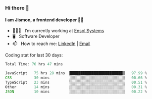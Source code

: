 ### Hi there 👋

#### I am Jismon, a frontend developer 👦🏻

- 🧑🏻‍💻   &nbsp; I’m currently working at <a href='https://www.ensolsystems.com/' target="_blank">Ensol Systems</a>
- 🖥   &nbsp; Software Developer
- 📫   &nbsp; How to reach me: <a href='https://www.linkedin.com/in/jismonthomas/'>LinkedIn</a> | <a href='mailto:hellojismonthomas@gmail.com'>Email</a>

Coding stat for last 30 days:
<!--START_SECTION:waka-->

```javascript
Total Time: 76 hrs 47 mins

JavaScript   75 hrs 28 mins  ████████████████████████▒   97.99 %
CSS          30 mins         ░░░░░░░░░░░░░░░░░░░░░░░░░   00.66 %
TypeScript   23 mins         ░░░░░░░░░░░░░░░░░░░░░░░░░   00.51 %
Other        14 mins         ░░░░░░░░░░░░░░░░░░░░░░░░░   00.31 %
JSON         10 mins         ░░░░░░░░░░░░░░░░░░░░░░░░░   00.22 %
```

<!--END_SECTION:waka-->

<!--
**jismonthomas/jismonthomas** is a ✨ _special_ ✨ repository because its `README.md` (this file) appears on your GitHub profile.

Here are some ideas to get you started:

- 🔭 I’m currently working on ...
- 🌱 I’m currently learning ...
- 👯 I’m looking to collaborate on ...
- 🤔 I’m looking for help with ...
- 💬 Ask me about ...
- 📫 How to reach me: ...
- 😄 Pronouns: ...
- ⚡ Fun fact: ...
-->
